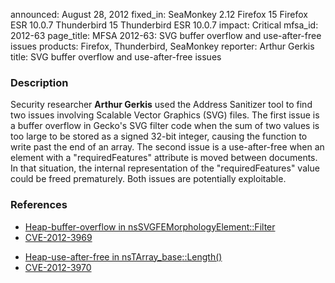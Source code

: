 announced: August 28, 2012
fixed_in: SeaMonkey 2.12
          Firefox 15
          Firefox ESR 10.0.7
          Thunderbird 15
          Thunderbird ESR 10.0.7
impact: Critical
mfsa_id: 2012-63
page_title: MFSA 2012-63: SVG buffer overflow and use-after-free issues
products: Firefox, Thunderbird, SeaMonkey
reporter: Arthur Gerkis
title: SVG buffer overflow and use-after-free issues

<h3>Description</h3>

<p>Security researcher <strong>Arthur Gerkis</strong> used the Address Sanitizer
tool to find two issues involving Scalable Vector Graphics (SVG) files. The
first issue is a buffer overflow in Gecko's SVG filter code when the sum of two
values is too large to be stored as a signed 32-bit integer, causing the
function to write past the end of an array. The second issue is a use-after-free
when an element with a "requiredFeatures" attribute is moved between documents.
In that situation, the internal representation of the "requiredFeatures" value
could be freed prematurely. Both issues are potentially exploitable.
</p>


<h3>References</h3>

<ul>
  <li><a href="https://bugzilla.mozilla.org/show_bug.cgi?id=782141">
      Heap-buffer-overflow in nsSVGFEMorphologyElement::Filter</a></li>
  <li><a href="http://cve.mitre.org/cgi-bin/cvename.cgi?name=CVE-2012-3969" class="ex-ref">CVE-2012-3969</a></li>
</ul>

<ul>
  <li><a href="https://bugzilla.mozilla.org/show_bug.cgi?id=760996">
      Heap-use-after-free in
nsTArray_base<nstarraydefaultallocator>::Length()</nstarraydefaultallocator></a></li>
  <li><a href="http://cve.mitre.org/cgi-bin/cvename.cgi?name=CVE-2012-3970" class="ex-ref">CVE-2012-3970</a></li>
</ul>




